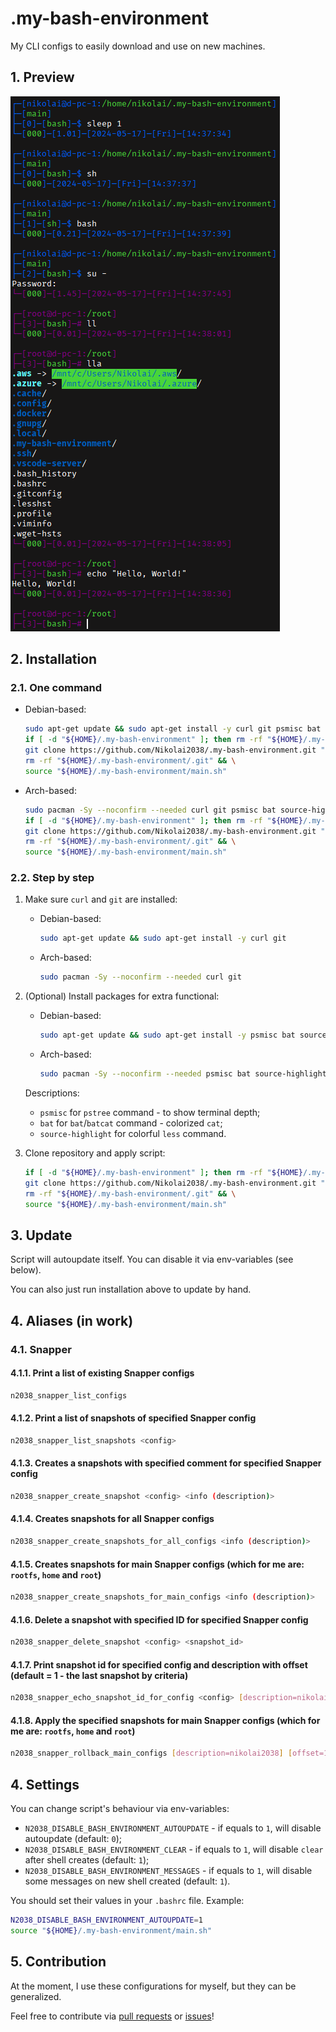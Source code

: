 # .my-bash-environment

My CLI configs to easily download and use on new machines.

## 1. Preview

![preview.png](.readme_images/preview.png)

## 2. Installation

### 2.1. One command

- Debian-based:
   
   ```bash
   sudo apt-get update && sudo apt-get install -y curl git psmisc bat source-highlight && \
   if [ -d "${HOME}/.my-bash-environment" ]; then rm -rf "${HOME}/.my-bash-environment"; fi && \
   git clone https://github.com/Nikolai2038/.my-bash-environment.git "${HOME}/.my-bash-environment" && \
   rm -rf "${HOME}/.my-bash-environment/.git" && \
   source "${HOME}/.my-bash-environment/main.sh"
   ```

- Arch-based:

   ```bash
   sudo pacman -Sy --noconfirm --needed curl git psmisc bat source-highlight && \
   if [ -d "${HOME}/.my-bash-environment" ]; then rm -rf "${HOME}/.my-bash-environment"; fi && \
   git clone https://github.com/Nikolai2038/.my-bash-environment.git "${HOME}/.my-bash-environment" && \
   rm -rf "${HOME}/.my-bash-environment/.git" && \
   source "${HOME}/.my-bash-environment/main.sh"
   ```

### 2.2. Step by step

1. Make sure `curl` and `git` are installed:

   - Debian-based:

      ```bash
      sudo apt-get update && sudo apt-get install -y curl git
      ```

   - Arch-based:

      ```bash
      sudo pacman -Sy --noconfirm --needed curl git
      ```

2. (Optional) Install packages for extra functional:

   - Debian-based:
   
      ```bash
      sudo apt-get update && sudo apt-get install -y psmisc bat source-highlight
      ```

   - Arch-based:

      ```bash
      sudo pacman -Sy --noconfirm --needed psmisc bat source-highlight
      ```

   Descriptions:

    - `psmisc` for `pstree` command - to show terminal depth;
    - `bat` for `bat`/`batcat` command - colorized `cat`;
    - `source-highlight` for colorful `less` command.

3. Clone repository and apply script:

   ```bash
   if [ -d "${HOME}/.my-bash-environment" ]; then rm -rf "${HOME}/.my-bash-environment"; fi && \
   git clone https://github.com/Nikolai2038/.my-bash-environment.git "${HOME}/.my-bash-environment" && \
   rm -rf "${HOME}/.my-bash-environment/.git" && \
   source "${HOME}/.my-bash-environment/main.sh"
   ```

## 3. Update

Script will autoupdate itself. You can disable it via env-variables (see below).

You can also just run installation above to update by hand.

## 4. Aliases (in work)

### 4.1. Snapper

#### 4.1.1. Print a list of existing Snapper configs

```bash
n2038_snapper_list_configs
```

#### 4.1.2. Print a list of snapshots of specified Snapper config

```bash
n2038_snapper_list_snapshots <config>
```

#### 4.1.3. Creates a snapshots with specified comment for specified Snapper config

```bash
n2038_snapper_create_snapshot <config> <info (description)>
```

#### 4.1.4. Creates snapshots for all Snapper configs

```bash
n2038_snapper_create_snapshots_for_all_configs <info (description)>
```

#### 4.1.5. Creates snapshots for main Snapper configs (which for me are: `rootfs`, `home` and `root`)

```bash
n2038_snapper_create_snapshots_for_main_configs <info (description)>
```

#### 4.1.6. Delete a snapshot with specified ID for specified Snapper config

```bash
n2038_snapper_delete_snapshot <config> <snapshot_id>
```

#### 4.1.7. Print snapshot id for specified config and description with offset (default = 1 - the last snapshot by criteria)

```bash
n2038_snapper_echo_snapshot_id_for_config <config> [description=nikolai2038] [offset=1]
```

#### 4.1.8. Apply the specified snapshots for main Snapper configs (which for me are: `rootfs`, `home` and `root`)

```bash
n2038_snapper_rollback_main_configs [description=nikolai2038] [offset=1]
```

## 4. Settings

You can change script's behaviour via env-variables:

- `N2038_DISABLE_BASH_ENVIRONMENT_AUTOUPDATE` - if equals to `1`, will disable autoupdate (default: `0`);
- `N2038_DISABLE_BASH_ENVIRONMENT_CLEAR` - if equals to `1`, will disable `clear` after shell creates (default: `1`);
- `N2038_DISABLE_BASH_ENVIRONMENT_MESSAGES` - if equals to `1`, will disable some messages on new shell created (default: `1`).

You should set their values in your `.bashrc` file. Example:

```bash
N2038_DISABLE_BASH_ENVIRONMENT_AUTOUPDATE=1
source "${HOME}/.my-bash-environment/main.sh"
```

## 5. Contribution

At the moment, I use these configurations for myself, but they can be generalized.

Feel free to contribute via [pull requests](https://github.com/Nikolai2038/wayland-clipboard-fix/pulls) or [issues](https://github.com/Nikolai2038/wayland-clipboard-fix/issues)!
